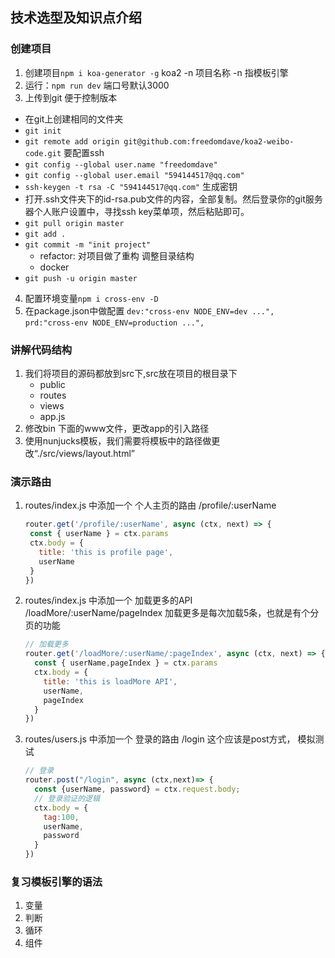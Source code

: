 ## 技术选型及知识点介绍

### 创建项目

1. 创建项目``npm i koa-generator -g`` koa2 -n 项目名称  -n 指模板引擎
2. 运行：``npm run dev``  端口号默认3000
3. 上传到git 便于控制版本
  - 在git上创建相同的文件夹
  - ``git init``
  - ``git remote add origin git@github.com:freedomdave/koa2-weibo-code.git``  要配置ssh
  - ``git config --global user.name "freedomdave"``
  - ``git config --global user.email "594144517@qq.com"``
  - ``ssh-keygen -t rsa -C "594144517@qq.com"``    生成密钥
  - 打开.ssh文件夹下的id-rsa.pub文件的内容，全部复制。然后登录你的git服务器个人账户设置中，寻找ssh key菜单项，然后粘贴即可。
  - ``git pull origin master``
  - ``git add .``
  - ``git commit -m "init project"``
    - refactor: 对项目做了重构  调整目录结构
    - docker
  - ``git push -u origin master``
4. 配置环境变量``npm i cross-env -D``
5. 在package.json中做配置
``dev:"cross-env NODE_ENV=dev ...",``
``prd:"cross-env NODE_ENV=production ...",``

### 讲解代码结构

1. 我们将项目的源码都放到src下,src放在项目的根目录下
   - public
   - routes
   - views
   - app.js
2. 修改bin 下面的www文件，更改app的引入路径
3. 使用nunjucks模板，我们需要将模板中的路径做更改“./src/views/layout.html”

### 演示路由

1. routes/index.js 中添加一个 个人主页的路由 /profile/:userName

   ````javascript
   router.get('/profile/:userName', async (ctx, next) => {
    const { userName } = ctx.params
    ctx.body = {
      title: 'this is profile page',
      userName
    }
   })
   ````
2. routes/index.js 中添加一个 加载更多的API  /loadMore/:userName/pageIndex  加载更多是每次加载5条，也就是有个分页的功能

   ````javascript
   // 加载更多
   router.get('/loadMore/:userName/:pageIndex', async (ctx, next) => {
     const { userName,pageIndex } = ctx.params
     ctx.body = {
       title: 'this is loadMore API',
       userName,
       pageIndex
     }
   })
   ````
3. routes/users.js 中添加一个 登录的路由  /login  这个应该是post方式， 模拟测试

   ````javascript
   // 登录
   router.post("/login", async (ctx,next)=> {
     const {userName, password} = ctx.request.body;
     // 登录验证的逻辑
     ctx.body = {
       tag:100,
       userName,
       password
     }
   })
   ````


### 复习模板引擎的语法

1. 变量
2. 判断
3. 循环
4. 组件
